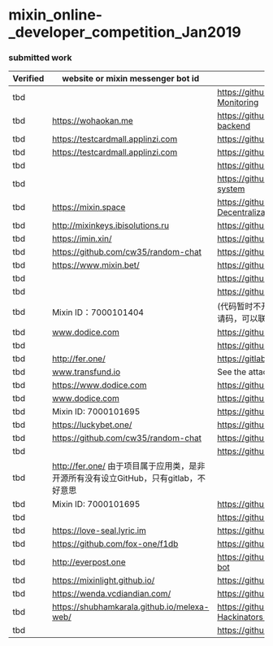 # mixin_online-_developer_competition_Jan2019

### submitted work


| Verified | website or mixin messenger bot id                                  |   github address                                         |
| --- | -------------------------------------------- |  -------------------------------------------------
| tbd | 	| https://github.com/sumanthwhy/smart-Energy-Monitoring |
| tbd | https://wohaokan.me	| https://github.com/liusining/wohaokan.me-backend |
| tbd | https://testcardmall.applinzi.com |	https://github.com/lijianld/superCardMall |
| tbd | https://testcardmall.applinzi.com	 |	https://github.com/lijianld/superCardMall |
| tbd | 	 |	https://github.com/ewnk/grouphelper |
| tbd | 	 |	https://github.com/nirdesh27/regionalTransport-system |
| tbd | https://mixin.space	 |	https://github.com/kurisu-public/Mixin-Decentralization-BBS |
| tbd | http://mixinkeys.ibisolutions.ru	 |	https://github.com/if1242/MixinKeys |
| tbd | https://imin.xin/	 |	https://github.com/an-lee/iminxin |
| tbd | https://github.com/cw35/random-chat	 |	https://github.com/cw35/random-chat |
| tbd | https://www.mixin.bet/	 |	https://github.com/lotter1988/lottery |
| tbd | 	 |	https://github.com/Alexygui/Gobang |
| tbd | 	 |	https://github.com/exinone/exincore |
| tbd | 	Mixin ID：7000101404     |	       (代码暂时不开放，目前机器人的二维码申请需要邀请码，可以联系我） |
| tbd | www.dodice.com  |		https://github.com/soooooooon/rock |
| tbd | 	 |	https://github.com/ExinOne/mixin-sdk-php |
| tbd | http://fer.one/	 |	https://gitlab.com/block_shine |
| tbd | www.transfund.io	 |	See the attachment below |
| tbd | https://www.dodice.com	 |	https://github.com/soooooooon/rock.git |
| tbd | www.dodice.com	 |	https://github.com/yiplee/Rock |
| tbd | Mixin ID: 7000101695	 |	https://github.com/MooooonStar/ant |
| tbd | https://luckybet.one/	 |	https://github.com/luckybetone |
| tbd | https://github.com/cw35/random-chat	 |	https://github.com/cw35/random-chat |
| tbd | 	 |	https://github.com/cw35/f1bank |
| tbd | http://fer.one/	由于项目属于应用类，是非开源所有没有设立GitHub，只有gitlab，不好意思 |	 |
| tbd | Mixin ID: 7000101695	 |	https://github.com/MooooonStar/ant |
| tbd | 	 |	https://github.com/lotter1988/lottery |
| tbd | https://love-seal.lyric.im	 |	https://github.com/lyricat/love-seal |
| tbd | https://github.com/fox-one/f1db	 |	https://github.com/fox-one/f1db |
| tbd | http://everpost.one	 |	https://github.com/caosbad/ever-post-mixin-bot |
| tbd | https://mixinlight.github.io/	 |	https://github.com/MixinLight/mixin-light-wallet |
| tbd | https://wenda.vcdiandian.com/	 |	https://github.com/xiudongy/flarum |
| tbd | https://shubhamkarala.github.io/melexa-web/ |		https://github.com/iamkumarji/MixinApp-Hackinators- |
| tbd | 	 |	https://github.com/mkohli21/BlockGrants |
